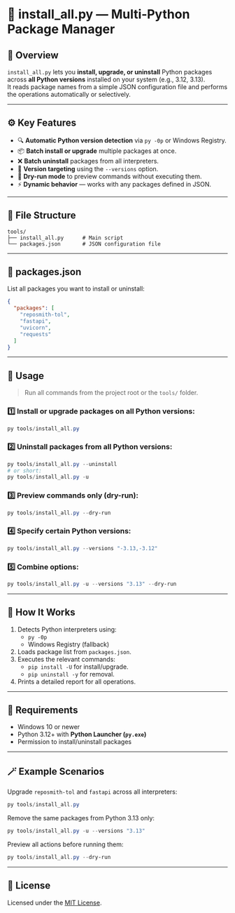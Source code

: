 # 🐍 install_all.py — Multi‑Python Package Manager

## 📘 Overview
`install_all.py` lets you **install, upgrade, or uninstall** Python packages across **all Python versions** installed on your system (e.g., 3.12, 3.13).  
It reads package names from a simple JSON configuration file and performs the operations automatically or selectively.

---

## ⚙️ Key Features
- 🔍 **Automatic Python version detection** via `py -0p` or Windows Registry.
- 📦 **Batch install or upgrade** multiple packages at once.
- ❌ **Batch uninstall** packages from all interpreters.
- 🧩 **Version targeting** using the `--versions` option.
- 🧪 **Dry-run mode** to preview commands without executing them.
- ⚡ **Dynamic behavior** — works with any packages defined in JSON.

---

## 📁 File Structure
```
tools/
├── install_all.py      # Main script
└── packages.json       # JSON configuration file
```

---

## 🧾 packages.json
List all packages you want to install or uninstall:
```json
{
  "packages": [
    "reposmith-tol",
    "fastapi",
    "uvicorn",
    "requests"
  ]
}
```

---

## 🚀 Usage

> Run all commands from the project root or the `tools/` folder.

### 1️⃣ Install or upgrade packages on all Python versions:
```powershell
py tools/install_all.py
```

### 2️⃣ Uninstall packages from all Python versions:
```powershell
py tools/install_all.py --uninstall
# or short:
py tools/install_all.py -u
```

### 3️⃣ Preview commands only (dry-run):
```powershell
py tools/install_all.py --dry-run
```

### 4️⃣ Specify certain Python versions:
```powershell
py tools/install_all.py --versions "-3.13,-3.12"
```

### 5️⃣ Combine options:
```powershell
py tools/install_all.py -u --versions "3.13" --dry-run
```

---

## 🧠 How It Works
1. Detects Python interpreters using:
   - `py -0p`
   - Windows Registry (fallback)
2. Loads package list from `packages.json`.
3. Executes the relevant commands:
   - `pip install -U` for install/upgrade.
   - `pip uninstall -y` for removal.
4. Prints a detailed report for all operations.

---

## 🧰 Requirements
- Windows 10 or newer  
- Python 3.12+ with **Python Launcher (`py.exe`)**  
- Permission to install/uninstall packages

---

## 🪄 Example Scenarios

Upgrade `reposmith-tol` and `fastapi` across all interpreters:
```powershell
py tools/install_all.py
```

Remove the same packages from Python 3.13 only:
```powershell
py tools/install_all.py -u --versions "3.13"
```

Preview all actions before running them:
```powershell
py tools/install_all.py --dry-run
```

---

## 📄 License
Licensed under the [MIT License](https://opensource.org/licenses/MIT).
